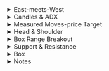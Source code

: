
<details>
<summary>East-meets-West</summary>
<br>

   <img width="1482" alt="image" src="https://user-images.githubusercontent.com/75510135/201507709-79daff53-a8a4-4b1e-9ab1-784a4d4ce428.png">

   <img width="1482" alt="image" src="https://user-images.githubusercontent.com/75510135/201507873-6e84c414-450f-45c5-9a09-7d8b24962eab.png">
  
   - example
  <img width="1482" alt="image" src="https://user-images.githubusercontent.com/75510135/201507945-ed0909af-8152-4996-8a81-f52620756f92.png">

  - with Bollinger Band & Open Interest
 <img width="1482" alt="image" src="https://user-images.githubusercontent.com/75510135/201508051-ca2d6b6e-be26-4fac-9379-011c89fe0b7c.png">

 - macd
 <img width="1482" alt="image" src="https://user-images.githubusercontent.com/75510135/201508414-fd480896-7972-4f30-85d4-a8bc715fcdb6.png">

 - 9 days EMA
 <img width="1482" alt="image" src="https://user-images.githubusercontent.com/75510135/201508527-1b984f96-2512-418c-a21e-237cdb501b50.png">

 - Volume
 <img width="1482" alt="image" src="https://user-images.githubusercontent.com/75510135/201508643-2fc2eb17-dd92-476b-9ef4-1ecab475c4ed.png">

 
</details>




<details>
<summary>Candles & ADX</summary>
<br>

  <img width="1482" alt="image" src="https://user-images.githubusercontent.com/75510135/201509200-94193cab-2c04-44d9-bb39-740ff9c435ae.png">

  - example
 <img width="1482" alt="image" src="https://user-images.githubusercontent.com/75510135/201509218-cb2f7dd4-ecd6-4df0-b1fe-baccf862620a.png">

 <img width="1482" alt="image" src="https://user-images.githubusercontent.com/75510135/201509250-19624d58-3040-45c0-88d8-7745fdf7d871.png">

 <img width="1482" alt="image" src="https://user-images.githubusercontent.com/75510135/201509276-6212334b-4c77-43ef-8d3b-5134071a742b.png">

 - more concept
 <img width="1482" alt="image" src="https://user-images.githubusercontent.com/75510135/201509361-58adab4c-c34e-47f0-8d12-ece920bcb226.png">

 <img width="1482" alt="image" src="https://user-images.githubusercontent.com/75510135/201509387-73f88b1a-f641-4fff-a8a6-bcf62cc62731.png">

 <img width="1482" alt="image" src="https://user-images.githubusercontent.com/75510135/201509391-5ad957ea-d864-4cd2-ad80-a71048200646.png">

 <img width="1482" alt="image" src="https://user-images.githubusercontent.com/75510135/201509944-f8078d6a-2b80-4e93-8b62-16527590b45e.png">

 <img width="1482" alt="image" src="https://user-images.githubusercontent.com/75510135/201510004-af2860ea-af0d-4c6e-bc85-23ca61f27246.png">

 - uptrend - example
 <img width="1482" alt="image" src="https://user-images.githubusercontent.com/75510135/201510200-814127de-5dcd-455b-9270-859b7c4f8168.png">

 - downtrend or a weektrend - example
 <img width="1482" alt="image" src="https://user-images.githubusercontent.com/75510135/201510278-6f20b1d8-4610-4aee-9ea9-768f3561bbba.png">

 <img width="1482" alt="image" src="https://user-images.githubusercontent.com/75510135/201510662-d47584ef-e0fe-4025-92c3-811a3801bda5.png">

 <img width="1482" alt="image" src="https://user-images.githubusercontent.com/75510135/201510771-2e74119f-3504-4393-b305-ee61287fcfff.png">

 <img width="1482" alt="image" src="https://user-images.githubusercontent.com/75510135/201510853-79c47d9a-2af2-4fa1-bc5e-abecb1a1d1c4.png">

 <img width="1482" alt="image" src="https://user-images.githubusercontent.com/75510135/201510905-d1ddfcf6-1ebf-4904-9121-a1774fcff563.png">

 <img width="1482" alt="image" src="https://user-images.githubusercontent.com/75510135/201510924-2a00f1b6-3926-42c4-80c4-f0b43cb21813.png">

 <img width="1482" alt="image" src="https://user-images.githubusercontent.com/75510135/201510989-9990d34a-5fd2-4225-9145-3478dabb7104.png">

 - Bearish Pattern based on ADX
 <img width="1482" alt="image" src="https://user-images.githubusercontent.com/75510135/201511151-55888523-e33c-40c9-90dd-1120079d33a5.png">

 - Bullish pattern based on ADX
 <img width="1482" alt="image" src="https://user-images.githubusercontent.com/75510135/201511185-4a7b6ed5-1399-4cc0-8358-06cf52b44204.png">

 
</details>



<details>
<summary>Measured Moves-price Target</summary>
<br>

   <img width="1482" alt="image" src="https://user-images.githubusercontent.com/75510135/201511446-c79c2305-bc52-42aa-9d22-0c9ea08f8791.png">

   <img width="1482" alt="image" src="https://user-images.githubusercontent.com/75510135/201511485-44361ffe-22fb-4992-bfe6-2b62c1044d0b.png">

   <img width="1482" alt="image" src="https://user-images.githubusercontent.com/75510135/201511503-0bcd7a33-92ce-4c7d-baa5-c72a96401901.png">

   <img width="1482" alt="image" src="https://user-images.githubusercontent.com/75510135/201511524-e63c6e63-bca4-41b1-ab32-027032500f8e.png">

   <img width="1482" alt="image" src="https://user-images.githubusercontent.com/75510135/201511533-0d5288c9-7c1b-4e1b-8325-579568463fb7.png">

   <img width="1482" alt="image" src="https://user-images.githubusercontent.com/75510135/201511577-994f0b8f-92c5-4c3b-9a92-4725e6b760c2.png">

   <img width="1482" alt="image" src="https://user-images.githubusercontent.com/75510135/201511658-eb613c8d-79fd-4c37-89f2-38ab2b6d6214.png">

   
</details>



<details>
<summary>Head & Shoulder</summary>
<br>

   <img width="1482" alt="image" src="https://user-images.githubusercontent.com/75510135/201511709-ea9e9841-a882-4464-86a0-6e594bcf7014.png">

   - example
   <img width="1482" alt="image" src="https://user-images.githubusercontent.com/75510135/201511809-d180ebf4-7782-44d5-8d22-e9f68284a9ce.png">

   <img width="1482" alt="image" src="https://user-images.githubusercontent.com/75510135/201511912-915630f2-e13c-4584-a579-e0ed52a1c64a.png">

   <img width="1482" alt="image" src="https://user-images.githubusercontent.com/75510135/201512023-b155ad4b-7df0-496b-b115-0e92e04ce583.png">

   
</details>


<details>
<summary>Box Range Breakout</summary>
<br>

   <img width="1482" alt="image" src="https://user-images.githubusercontent.com/75510135/201512126-ede63a20-3333-495c-9925-86c86cd8443c.png">
   <img width="1482" alt="image" src="https://user-images.githubusercontent.com/75510135/201512538-04a48503-363c-495b-b8d2-5837f5dac980.png">
   - example
   <img width="1482" alt="image" src="https://user-images.githubusercontent.com/75510135/201512583-d284ae07-29d6-443e-b7c8-7453f9893b94.png">

   <img width="1482" alt="image" src="https://user-images.githubusercontent.com/75510135/201512596-6d86e844-b189-4565-9635-ff09a53f59d9.png">

   <img width="1482" alt="image" src="https://user-images.githubusercontent.com/75510135/201512623-7a38ff8a-5695-4359-ad53-f223ba00431c.png">

   <img width="1482" alt="image" src="https://user-images.githubusercontent.com/75510135/201512714-7c4a97a5-60dc-4a7c-97b7-ba203de5ad20.png">

   
</details>



<details>
<summary>Support & Resistance</summary>
<br>

  <img width="1489" alt="image" src="https://user-images.githubusercontent.com/75510135/201512890-6bfda498-1f97-483b-bc69-ba8610790e06.png">

   <img width="1489" alt="image" src="https://user-images.githubusercontent.com/75510135/201512902-5c81589b-62e8-4156-87b4-8689a310e2f3.png">

   <img width="1489" alt="image" src="https://user-images.githubusercontent.com/75510135/201512927-8daf6d35-5ad0-47a0-b3a8-a5e9ee201071.png">

   - example
   <img width="1489" alt="image" src="https://user-images.githubusercontent.com/75510135/201512976-c52c0d2d-691b-4f1b-bac3-f38239e403da.png">
   <img width="1489" alt="image" src="https://user-images.githubusercontent.com/75510135/201513055-54101f9e-fe13-425c-81cc-a12d77606f99.png">

   
   <img width="1489" alt="image" src="https://user-images.githubusercontent.com/75510135/201513086-afaa39a1-e067-4689-a870-f85c98a94d8c.png">

   <img width="1489" alt="image" src="https://user-images.githubusercontent.com/75510135/201513178-1e4deaa5-17b4-4242-9979-44da8fd2eff0.png">

   <img width="1489" alt="image" src="https://user-images.githubusercontent.com/75510135/201513197-dcf11797-f02d-458d-843c-79ea2ec6d502.png">

   <img width="1489" alt="image" src="https://user-images.githubusercontent.com/75510135/201513238-297a1f05-687a-4d93-a2fe-bbe34ee98d8a.png">

   <img width="1489" alt="image" src="https://user-images.githubusercontent.com/75510135/201513248-4956296e-20f7-4d9c-868b-0993601b30ba.png">

   <img width="1489" alt="image" src="https://user-images.githubusercontent.com/75510135/201513266-7e98ebf8-c7b2-4b87-a224-3c7878864469.png">

   <img width="1489" alt="image" src="https://user-images.githubusercontent.com/75510135/201513334-f0a3d785-2251-4840-ab66-dbb134cb5c29.png">

   - very command to break the support
   <img width="1489" alt="image" src="https://user-images.githubusercontent.com/75510135/201513350-3305164e-0255-4e6d-915c-bba3fbd45327.png">

      - very command to break the resistance
   <img width="1489" alt="image" src="https://user-images.githubusercontent.com/75510135/201513385-ebe1a465-8679-4455-9575-511306a5ec38.png">

   
</details>


<details>
<summary>Box</summary>
<br>

  
   
</details>

<details>
<summary>Notes</summary>
<br>
 
   - support & Resistance
     <img width="1489" alt="image" src="https://user-images.githubusercontent.com/75510135/201512927-8daf6d35-5ad0-47a0-b3a8-a5e9ee201071.png">

   - a weak trend is signal for trend reversal
   
   <img width="1482" alt="image" src="https://user-images.githubusercontent.com/75510135/201512136-d52cf6d0-a131-4cc9-8a19-62cca789d9ca.png">


   <img width="1482" alt="image" src="https://user-images.githubusercontent.com/75510135/201507686-75b24aff-4107-403d-a88f-b8951ceafedb.png">

   <img width="1482" alt="image" src="https://user-images.githubusercontent.com/75510135/201509379-55f53cf4-96d6-404c-bf08-c165c247d110.png">

 
   - ADX , anything 7-20 days period is fine 
   <img width="1482" alt="image" src="https://user-images.githubusercontent.com/75510135/201509954-64f42554-f659-49e0-8a4f-bd7de04044e7.png">

  <img width="1482" alt="image" src="https://user-images.githubusercontent.com/75510135/201510010-3132ded5-3bb4-46da-850a-bade0b7f51ba.png">

  <img width="1482" alt="image" src="https://user-images.githubusercontent.com/75510135/201510434-9158272f-2017-4aba-a0d9-e0a12278a04f.png">

  <img width="1482" alt="image" src="https://user-images.githubusercontent.com/75510135/201510500-06990ac6-33b1-4f43-b6ba-6ca9a34c8ee3.png">

  <img width="1482" alt="image" src="https://user-images.githubusercontent.com/75510135/201511500-f02f1a3d-3752-47b6-bc56-2ed913fd2d74.png">
  <img width="1482" alt="image" src="https://user-images.githubusercontent.com/75510135/201511530-02d6c6de-9715-43bc-92ae-49ffc8a439c9.png">

  <img width="1482" alt="image" src="https://user-images.githubusercontent.com/75510135/201511568-95280932-c834-45f1-96b4-c098bb899420.png">

      
</details>

